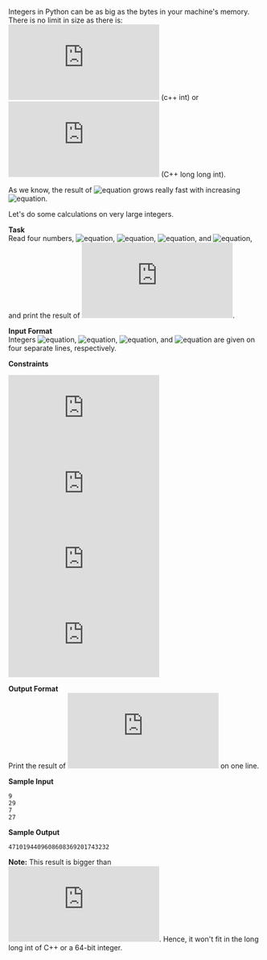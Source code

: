 Integers in Python can be as big as the bytes in your machine's memory. There is no limit in size as there is: ![equation](https://latex.codecogs.com/svg.latex?%5Cinline%202%5E%7B31%7D-1) (c++ int) or ![equation](https://latex.codecogs.com/svg.latex?%5Cinline%202%5E%7B63%7D-1) (C++ long long int).

As we know, the result of ![equation](http://latex.codecogs.com/svg.latex?\inline&space;a^b) grows really fast with increasing ![equation](http://latex.codecogs.com/svg.latex?\inline&space;b).

Let's do some calculations on very large integers.

__Task__<br> 
Read four numbers, ![equation](http://latex.codecogs.com/svg.latex?\inline&space;a), ![equation](http://latex.codecogs.com/svg.latex?\inline&space;b), ![equation](http://latex.codecogs.com/svg.latex?\inline&space;c), and ![equation](http://latex.codecogs.com/svg.latex?\inline&space;d), and print the result of ![equation](https://latex.codecogs.com/svg.latex?%5Cinline%20a%5Eb%20&plus;%20c%5Ed).

__Input Format__<br> 
Integers ![equation](http://latex.codecogs.com/svg.latex?\inline&space;a), ![equation](http://latex.codecogs.com/svg.latex?\inline&space;b), ![equation](http://latex.codecogs.com/svg.latex?\inline&space;c), and ![equation](http://latex.codecogs.com/svg.latex?\inline&space;d) are given on four separate lines, respectively.

__Constraints__ 
 
![equation](https://latex.codecogs.com/svg.latex?%5Cinline%201%20%5Cleq%20a%20%5Cleq%201000)<br>
![equation](https://latex.codecogs.com/svg.latex?%5Cinline%201%20%5Cleq%20b%20%5Cleq%201000)<br>
![equation](https://latex.codecogs.com/svg.latex?%5Cinline%201%20%5Cleq%20c%20%5Cleq%201000)<br>
![equation](https://latex.codecogs.com/svg.latex?%5Cinline%201%20%5Cleq%20d%20%5Cleq%201000) 

__Output Format__<br> 
Print the result of ![equation](https://latex.codecogs.com/svg.latex?%5Cinline%20a%5Eb%20&plus;%20c%5Ed) on one line.

__Sample Input__
```commandline
9
29
7
27
```
__Sample Output__
```commandline
4710194409608608369201743232
```  
__Note:__ This result is bigger than ![equation](https://latex.codecogs.com/svg.latex?%5Cinline%202%5E%7B63%7D-1). Hence, it won't fit in the long long int of C++ or a 64-bit integer.
